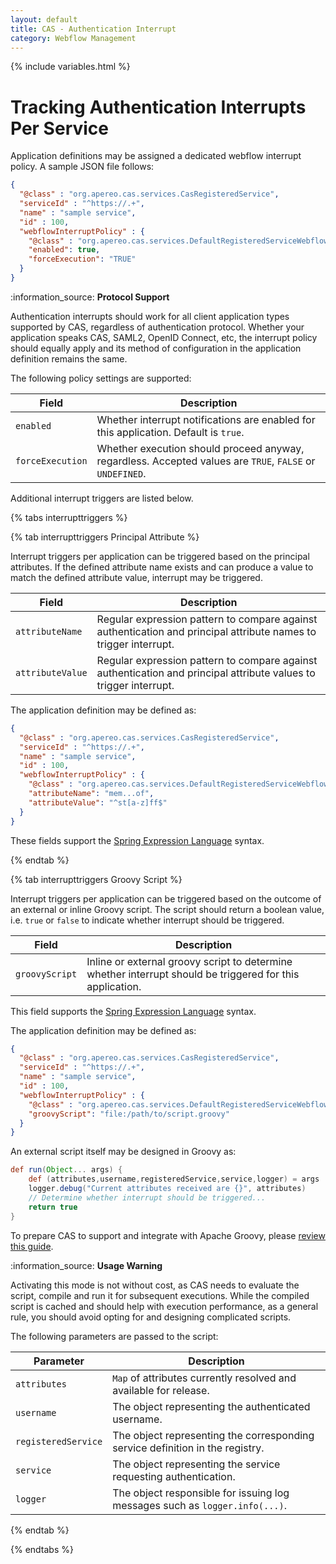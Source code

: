 ```yaml
---
layout: default
title: CAS - Authentication Interrupt
category: Webflow Management
---
```


{% include variables.html %}

# Tracking Authentication Interrupts Per Service

Application definitions may be assigned a dedicated webflow interrupt policy. A sample JSON file follows:

```json
{
  "@class" : "org.apereo.cas.services.CasRegisteredService",
  "serviceId" : "^https://.+",
  "name" : "sample service",
  "id" : 100,
  "webflowInterruptPolicy" : {
    "@class" : "org.apereo.cas.services.DefaultRegisteredServiceWebflowInterruptPolicy",
    "enabled": true,
    "forceExecution": "TRUE"
  }
}
```

<div class="alert alert-info">:information_source: <strong>Protocol Support</strong>
<p>Authentication interrupts should work for all client application types supported by CAS, regardless of authentication protocol.
Whether your application speaks CAS, SAML2, OpenID Connect, etc, the interrupt policy should equally apply and its method of
configuration in the application definition remains the same.</p></div>

The following policy settings are supported:

| Field             | Description                                                                                                       |
|-------------------|-------------------------------------------------------------------------------------------------------------------|
| `enabled`         | Whether interrupt notifications are enabled for this application. Default is `true`.                              |
| `forceExecution`  | Whether execution should proceed anyway, regardless. Accepted values are `TRUE`, `FALSE` or `UNDEFINED`.          |
       
Additional interrupt triggers are listed below.

{% tabs interrupttriggers %}

{% tab interrupttriggers <i class="fa fa-person px-1"></i>Principal Attribute %}
      
Interrupt triggers per application can be triggered based on the principal attributes. If the defined attribute name
exists and can produce a value to match the defined attribute value, interrupt may be triggered.

| Field             | Description                                                                                                       |
|-------------------|-------------------------------------------------------------------------------------------------------------------|
| `attributeName`   | Regular expression pattern to compare against authentication and principal attribute names to trigger interrupt.  |
| `attributeValue`  | Regular expression pattern to compare against authentication and principal attribute values to trigger interrupt. |

The application definition may be defined as:

```json
{
  "@class" : "org.apereo.cas.services.CasRegisteredService",
  "serviceId" : "^https://.+",
  "name" : "sample service",
  "id" : 100,
  "webflowInterruptPolicy" : {
    "@class" : "org.apereo.cas.services.DefaultRegisteredServiceWebflowInterruptPolicy",
    "attributeName": "mem...of",
    "attributeValue": "^st[a-z]ff$"
  }
}
```

These fields support the [Spring Expression Language](../configuration/Configuration-Spring-Expressions.html) syntax.

{% endtab %}

{% tab interrupttriggers <i class="fa fa-code px-1"></i>Groovy Script %}

Interrupt triggers per application can be triggered based on the outcome of an external or inline Groovy script. The script
should return a boolean value, i.e. `true` or `false` to indicate whether interrupt should be triggered.

| Field            | Description                                                                                               |
|------------------|-----------------------------------------------------------------------------------------------------------|
| `groovyScript`   | Inline or external groovy script to determine whether interrupt should be triggered for this application. |

This field supports the [Spring Expression Language](../configuration/Configuration-Spring-Expressions.html) syntax.

The application definition may be defined as:

```json
{
  "@class" : "org.apereo.cas.services.CasRegisteredService",
  "serviceId" : "^https://.+",
  "name" : "sample service",
  "id" : 100,
  "webflowInterruptPolicy" : {
    "@class" : "org.apereo.cas.services.DefaultRegisteredServiceWebflowInterruptPolicy",
    "groovyScript": "file:/path/to/script.groovy"
  }
}
```

An external script itself may be designed in Groovy as:

```groovy
def run(Object... args) {
    def (attributes,username,registeredService,service,logger) = args
    logger.debug("Current attributes received are {}", attributes)
    // Determine whether interrupt should be triggered...
    return true
}
```

To prepare CAS to support and integrate with Apache Groovy, please [review this guide](../integration/Apache-Groovy-Scripting.html).

<div class="alert alert-info">:information_source: <strong>Usage Warning</strong><p>Activating this mode is not without cost,
as CAS needs to evaluate the script, compile and run it for subsequent executions. While the compiled
script is cached and should help with execution performance, as a general rule, you should avoid opting
for and designing complicated scripts.</p></div>

The following parameters are passed to the script:

| Parameter           | Description                                                                   |
|---------------------|-------------------------------------------------------------------------------|
| `attributes`        | `Map` of attributes currently resolved and available for release.             |
| `username`          | The object representing the authenticated username.                           |
| `registeredService` | The object representing the corresponding service definition in the registry. |
| `service`           | The object representing the service requesting authentication.                |
| `logger`            | The object responsible for issuing log messages such as `logger.info(...)`.   |

{% endtab %}

{% endtabs %}



